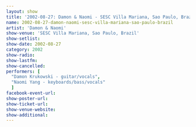 ```yaml
---
layout: show
title: '2002-08-27: Damon & Naomi - SESC Villa Mariana, Sao Paulo, Brazil'
name: 2002-08-27-damon-naomi-sesc-villa-mariana-sao-paulo-brazil
artist: 'Damon & Naomi'
show-venue: 'SESC Villa Mariana, Sao Paulo, Brazil'
show-setlist: 
show-date: 2002-08-27
category: 2002
show-radio: 
show-lastfm: 
show-cancelled: 
performers: [
  "Damon Krukowski - guitar/vocals",
  "Naomi Yang - keyboards/bass/vocals"
  ]
facebook-event-url: 
show-poster-url: 
show-ticket-url: 
show-venue-website: 
show-additional: 
---
```


